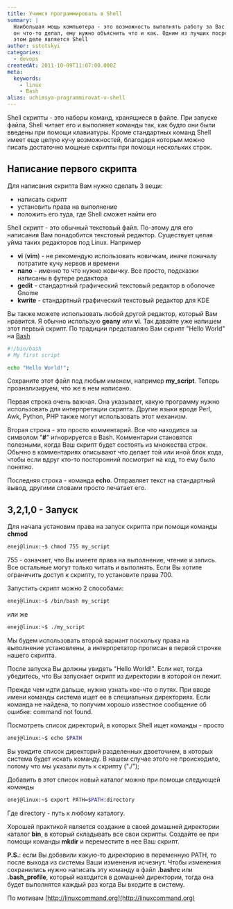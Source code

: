 ```yaml
---
title: Учимся программировать в Shell
summary: |
  Наибольшая мощь компьютера - это возможность выполнять работу за Вас. Но чтобы
  он что-то делал, ему нужно объяснить что и как. Одним из лучших посредников в
  этом деле является Shell
author: sstotskyi
categories:
  - devops
createdAt: 2011-10-09T11:07:00.000Z
meta:
  keywords:
    - linux
    - Bash
alias: uchimsya-programmirovat-v-shell
---
```


Shell скрипты - это наборы команд, хранящиеся в файле. При запуске файла, Shell читает его и выполняет команды так, как будто они были введены при помощи клавиатуры. Кроме стандартных команд Shell имеет еще целую кучу возможностей, благодаря которым можно писать достаточно мощные скрипты при помощи нескольких строк.

## Написание первого скрипта

Для написания скрипта Вам нужно сделать 3 вещи:

*   написать скрипт
*   установить права на выполнение
*   положить его туда, где Shell сможет найти его

Shell скрипт - это обычный текстовый файл. По-этому для его написания Вам понадобится текстовый редактор. Существует целая уйма таких редакторов под Linux. Например

*   **vi** (**vim**) - не рекомендую использовать новичкам, иначе поначалу потратите кучу нервов и времени
*   **nano** - именно то что нужно новичку. Все просто, подсказки написаны в футере редактора
*   **gedit** - стандартный графический текстовый редактор в оболочке Gnome
*   **kwrite** - стандартный графический текстовый редактор для KDE

Вы также можете использовать любой другой редактор, который Вам нравится. Я обычно использую **geany** или **vi**. Так давайте уже напишем этот первый скрипт. По традиции представляю Вам скрипт "Hello World" на [Bash](http://ru.wikipedia.org/wiki/Bash)

```bash
#!/bin/bash
# My first script

echo "Hello World!";
```

Сохраните этот файл под любым именем, например **my\_script**. Теперь проанализируем, что же в нем написано.

Первая строка очень важная. Она указывает, какую программу нужно использовать для интерпретации скрипта. Другие языки вроде Perl, Awk, Python, PHP также могут использовать этот механизм.

Вторая строка - это просто комментарий. Все что находится за символом "**#**" игнорируется в Bash. Комментарии становятся полезными, когда Ваш скрипт будет состоять из множества строк. Обычно в комментариях описывают что делает той или иной блок кода, чтобы если вдруг кто-то посторонний посмотрит на код, то ему было понятно.

Последняя строка - команда **echo**. Отправляет текст на стандартный вывод, другими словами просто печатает его.

## 3,2,1,0 - Запуск

Для начала установим права на запуск скрипта при помощи команды **chmod**

```bash
enej@linux:~$ chmod 755 my_script
```

755 - означает, что Вы имеете права на выполнение, чтение и запись. Все остальные могут только читать и выполнять. Если Вы хотите ограничить доступ к скрипту, то установите права 700.

Запустить скрипт можно 2 способами:

```bash
enej@linux:~$ /bin/bash my_script
```

или же

```bash
enej@linux:~$ ./my_script
```

Мы будем использовать второй вариант поскольку права на выполнение установлены, а интерпретатор прописан в первой строчке нашего скрипта.

После запуска Вы должны увидеть "Hello World!". Если нет, тогда убедитесь, что Вы запускает скрипт из директории в которой он лежит.

Прежде чем идти дальше, нужно узнать кое-что о путях. При вводе имени команды система ищет ее в специальных директориях. Если команда не найдена, то получим хорошо известное сообщение об ошибке: command not found.

Посмотреть список директорий, в которых Shell ищет команды - просто

```bash
enej@linux:~$ echo $PATH
```

Вы увидите список директорий разделенных двоеточием, в которых система будет искать команду. В нашем случае этого не происходило, потому что мы указали путь к скрипту ("./");

Добавить в этот список новый каталог можно при помощи следующей команды

```bash
enej@linux:~$ export PATH=$PATH:directory
```

Где directory - путь к любому каталогу.

Хорошей практикой является создание в своей домашней директории каталог **bin**, в который складывать все свои скрипты. Создайте ее при помощи команды **mkdir** и переместите в нее Ваш скрипт.

**P.S.**: если Вы добавили какую-то директорию в переменную PATH, то после выхода из системы Ваши изменения исчезнут. Чтобы изменения сохранились нужно написать эту команду в файл **.bashrc** или **.bash\_profile**, который находится в домашней директории, тогда она будет выполнятся каждый раз когда Вы входите в систему.

По мотивам [http://linuxcommand.org](http://linuxcommand.org)
